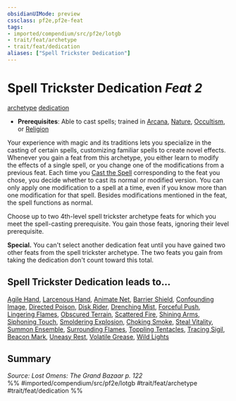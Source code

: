 ```yaml
---
obsidianUIMode: preview
cssclass: pf2e,pf2e-feat
tags:
- imported/compendium/src/pf2e/lotgb
- trait/feat/archetype
- trait/feat/dedication
aliases: ["Spell Trickster Dedication"]
---
```

# Spell Trickster Dedication  *Feat 2*  
[archetype](archetype.md)  [dedication](dedication.md)  

- **Prerequisites**: Able to cast spells; trained in [Arcana](../skills.md#Arcana), [Nature](../skills.md#Nature), [Occultism](../skills.md#Occultism), or [Religion](../skills.md#Religion)

Your experience with magic and its traditions lets you specialize in the casting of certain spells, customizing familiar spells to create novel effects. Whenever you gain a feat from this archetype, you either learn to modify the effects of a single spell, or you change one of the modifications from a previous feat. Each time you [Cast the Spell](cast-a-spell.md) corresponding to the feat you chose, you decide whether to cast its normal or modified version. You can only apply one modification to a spell at a time, even if you know more than one modification for that spell. Besides modifications mentioned in the feat, the spell functions as normal.

Choose up to two 4th-level spell trickster archetype feats for which you meet the spell-casting prerequisite. You gain those feats, ignoring their level prerequisite.

**Special.** You can't select another dedication feat until you have gained two other feats from the spell trickster archetype. The two feats you gain from taking the dedication don't count toward this total.

## Spell Trickster Dedication leads to...

[Agile Hand](agile-hand-lotgb.md), [Larcenous Hand](larcenous-hand-lotgb.md), [Animate Net](animate-net-lotgb.md), [Barrier Shield](barrier-shield-lotgb.md), [Confounding Image](confounding-image-lotgb.md), [Directed Poison](directed-poison-lotgb.md), [Disk Rider](disk-rider-lotgb.md), [Drenching Mist](drenching-mist-lotgb.md), [Forceful Push](forceful-push-lotgb.md), [Lingering Flames](lingering-flames-lotgb.md), [Obscured Terrain](obscured-terrain-lotgb.md), [Scattered Fire](scattered-fire-lotgb.md), [Shining Arms](shining-arms-lotgb.md), [Siphoning Touch](siphoning-touch-lotgb.md), [Smoldering Explosion](smoldering-explosion-lotgb.md), [Choking Smoke](choking-smoke-lotgb.md), [Steal Vitality](steal-vitality-lotgb.md), [Summon Ensemble](summon-ensemble-lotgb.md), [Surrounding Flames](surrounding-flames-lotgb.md), [Toppling Tentacles](toppling-tentacles-lotgb.md), [Tracing Sigil](tracing-sigil-lotgb.md), [Beacon Mark](beacon-mark-lotgb.md), [Uneasy Rest](uneasy-rest-lotgb.md), [Volatile Grease](volatile-grease-lotgb.md), [Wild Lights](wild-lights-lotgb.md)

## Summary

*Source: Lost Omens: The Grand Bazaar p. 122*  
%% #imported/compendium/src/pf2e/lotgb #trait/feat/archetype #trait/feat/dedication %%
